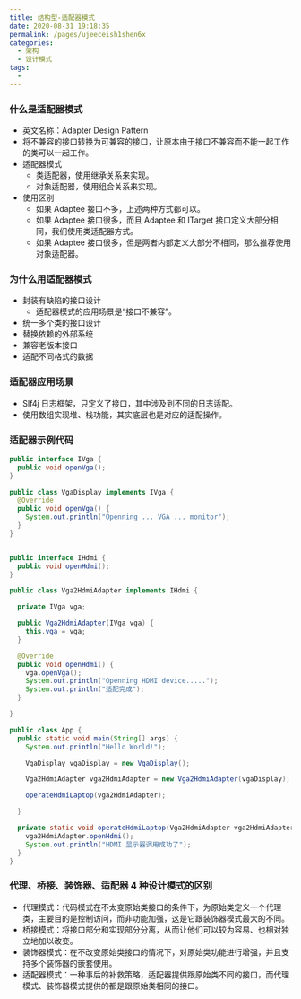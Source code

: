 ```yaml
---
title: 结构型-适配器模式
date: 2020-08-31 19:18:35
permalink: /pages/ujeeceish1shen6x
categories: 
  - 架构
  - 设计模式
tags: 
  - 
---
```

### 什么是适配器模式

- 英文名称：Adapter Design Pattern
- 将不兼容的接口转换为可兼容的接口，让原本由于接口不兼容而不能一起工作的类可以一起工作。
- 适配器模式
  - 类适配器，使用继承关系来实现。
  - 对象适配器，使用组合关系来实现。
- 使用区别
  - 如果 Adaptee 接口不多，上述两种方式都可以。
  - 如果 Adaptee 接口很多，而且 Adaptee 和 ITarget 接口定义大部分相同，我们使用类适配器方式。
  - 如果 Adaptee 接口很多，但是两者内部定义大部分不相同，那么推荐使用对象适配器。



### 为什么用适配器模式

- 封装有缺陷的接口设计
  - 适配器模式的应用场景是“接口不兼容”。
- 统一多个类的接口设计
- 替换依赖的外部系统
- 兼容老版本接口
- 适配不同格式的数据



### 适配器应用场景

- Slf4j 日志框架，只定义了接口，其中涉及到不同的日志适配。
- 使用数组实现堆、栈功能，其实底层也是对应的适配操作。



### 适配器示例代码

```java
public interface IVga {
  public void openVga();
}

public class VgaDisplay implements IVga {
  @Override
  public void openVga() {
    System.out.println("Openning ... VGA ... monitor");
  }
}


public interface IHdmi {
  public void openHdmi();
}

public class Vga2HdmiAdapter implements IHdmi {

  private IVga vga;

  public Vga2HdmiAdapter(IVga vga) {
    this.vga = vga;
  }

  @Override
  public void openHdmi() {
    vga.openVga();
    System.out.println("Openning HDMI device.....");
    System.out.println("适配完成");
  }

}

public class App {
  public static void main(String[] args) {
    System.out.println("Hello World!");

    VgaDisplay vgaDisplay = new VgaDisplay();

    Vga2HdmiAdapter vga2HdmiAdapter = new Vga2HdmiAdapter(vgaDisplay);

    operateHdmiLaptop(vga2HdmiAdapter);

  }

  private static void operateHdmiLaptop(Vga2HdmiAdapter vga2HdmiAdapter) {
    vga2HdmiAdapter.openHdmi();
    System.out.println("HDMI 显示器调用成功了");
  }
}

```



### 代理、桥接、装饰器、适配器 4 种设计模式的区别

- 代理模式：代码模式在不太变原始类接口的条件下，为原始类定义一个代理类，主要目的是控制访问，而非功能加强，这是它跟装饰器模式最大的不同。
- 桥接模式：将接口部分和实现部分分离，从而让他们可以较为容易、也相对独立地加以改变。
- 装饰器模式：在不改变原始类接口的情况下，对原始类功能进行增强，并且支持多个装饰器的嵌套使用。
- 适配器模式：一种事后的补救策略，适配器提供跟原始类不同的接口，而代理模式、装饰器模式提供的都是跟原始类相同的接口。